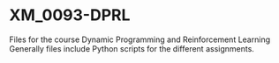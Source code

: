 # XM_0093-DPRL
Files for the course Dynamic Programming and Reinforcement Learning
Generally files include Python scripts for the different assignments.
